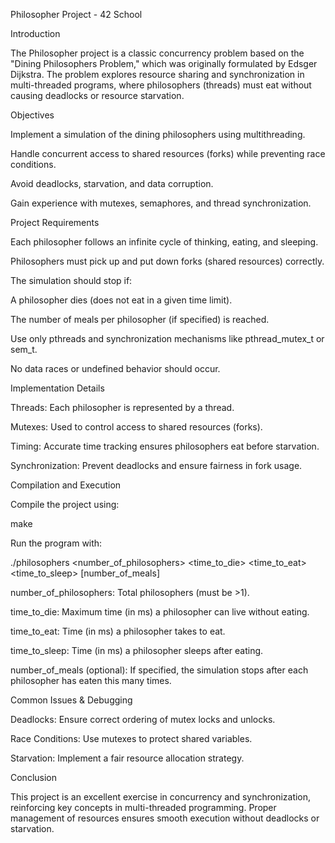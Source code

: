 Philosopher Project - 42 School

Introduction

The Philosopher project is a classic concurrency problem based on the "Dining Philosophers Problem," which was originally formulated by Edsger Dijkstra. The problem explores resource sharing and synchronization in multi-threaded programs, where philosophers (threads) must eat without causing deadlocks or resource starvation.

Objectives

Implement a simulation of the dining philosophers using multithreading.

Handle concurrent access to shared resources (forks) while preventing race conditions.

Avoid deadlocks, starvation, and data corruption.

Gain experience with mutexes, semaphores, and thread synchronization.

Project Requirements

Each philosopher follows an infinite cycle of thinking, eating, and sleeping.

Philosophers must pick up and put down forks (shared resources) correctly.

The simulation should stop if:

A philosopher dies (does not eat in a given time limit).

The number of meals per philosopher (if specified) is reached.

Use only pthreads and synchronization mechanisms like pthread_mutex_t or sem_t.

No data races or undefined behavior should occur.

Implementation Details

Threads: Each philosopher is represented by a thread.

Mutexes: Used to control access to shared resources (forks).

Timing: Accurate time tracking ensures philosophers eat before starvation.

Synchronization: Prevent deadlocks and ensure fairness in fork usage.

Compilation and Execution

Compile the project using:

make

Run the program with:

./philosophers <number_of_philosophers> <time_to_die> <time_to_eat> <time_to_sleep> [number_of_meals]

number_of_philosophers: Total philosophers (must be >1).

time_to_die: Maximum time (in ms) a philosopher can live without eating.

time_to_eat: Time (in ms) a philosopher takes to eat.

time_to_sleep: Time (in ms) a philosopher sleeps after eating.

number_of_meals (optional): If specified, the simulation stops after each philosopher has eaten this many times.

Common Issues & Debugging

Deadlocks: Ensure correct ordering of mutex locks and unlocks.

Race Conditions: Use mutexes to protect shared variables.

Starvation: Implement a fair resource allocation strategy.

Conclusion

This project is an excellent exercise in concurrency and synchronization, reinforcing key concepts in multi-threaded programming. Proper management of resources ensures smooth execution without deadlocks or starvation.
